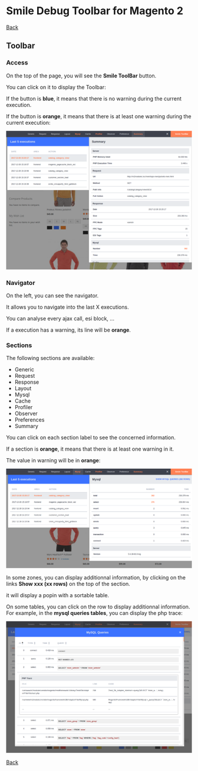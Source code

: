 # Smile Debug Toolbar for Magento 2

[Back](README.md)

## Toolbar

### Access

On the top of the page, you will see the **Smile ToolBar** button.

You can click on it to display the Toolbar:

If the button is **blue**, it means that there is no warning during the current execution.

If the button is **orange**, it means that there is at least one warning during the current execution:

![configuration](images/screenshot-zone-summary.png)

### Navigator

On the left, you can see the navigator.

It allows you to navigate into the last X executions.

You can analyse every ajax call, esi block, ...

If a execution has a warning, its line will be **orange**. 

### Sections

The following sections are available:

* Generic
* Request
* Response
* Layout
* Mysql
* Cache
* Profiler
* Observer
* Preferences
* Summary

You can click on each section label to see the concerned information.

If a section is **orange**, it means that there is at least one warning in it.

The value in warning will be in **orange**:

![configuration](images/screenshot-zone-mysql.png)

In some zones, you can display additionnal information, by clicking on the links **Show xxx (xx rows)** on the top of the section.

it will display a popin with a sortable table.

On some tables, you can click on the row to display additionnal information.
For example, in the **mysql queries tables**, you can display the php trace: 

![configuration](images/screenshot-table-queries.png)


[Back](README.md)
